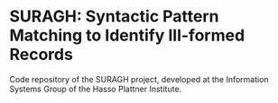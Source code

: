 # SURAGH: Syntactic Pattern Matching to Identify Ill-formed Records
Code repository of the SURAGH project, developed at the Information Systems Group of the Hasso Plattner Institute.
